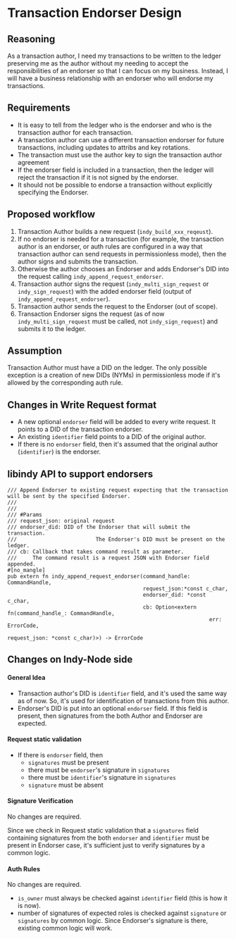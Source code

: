 # Transaction Endorser Design
## Reasoning
As a transaction author, I need my transactions to be written to the ledger preserving me as the author without my needing to accept the responsibilities of an endorser so that I can focus on my business. Instead, I will have a business relationship with an endorser who will endorse my transactions.
 
## Requirements

 - It is easy to tell from the ledger who is the endorser and who is the transaction author for each transaction.
 - A transaction author can use a different transaction endorser for future transactions, including updates to attribs and key rotations.
 - The transaction must use the author key to sign the transaction author agreement 
 - If the endorser field is included in a transaction, then the ledger will reject the transaction if it is not signed by the endorser.
 - It should not be possible to endorse a transaction without explicitly specifying the Endorser.

## Proposed workflow
1. Transaction Author builds a new request (`indy_build_xxx_reqeust`).
1. If no endorser is needed for a transaction (for example, the transaction author is an endorser, or auth rules are configured in a way that transaction author can send requests in permissionless mode), then the author signs and submits the transaction.
1. Otherwise the author chooses an Endorser and adds Endorser's DID into the request calling `indy_append_request_endorser`. 
1. Transaction author signs the request (`indy_multi_sign_request` or `indy_sign_request`) with the added endorser field (output of `indy_append_request_endorser`).
1. Transaction author sends the request to the Endorser (out of scope).
1. Transaction Endorser signs the request (as of now `indy_multi_sign_request` must be called, not `indy_sign_request`) and submits it to the ledger.

## Assumption
Transaction Author must have a DID on the ledger. The only possible exception is a creation of new DIDs (NYMs) in permissionless mode if it's allowed by the corresponding auth rule. 

## Changes in Write Request format

- A new optional `endorser` field will be added to every write request. It points to a DID of the transaction endorser. 
- An existing `identifier` field points to a DID of the original author.
- If there is no `endorser` field, then it's assumed that the original author (`identifier`) is the endorser. 

## libindy API to support endorsers
```rust=
/// Append Endorser to existing request expecting that the transaction will be sent by the specified Endorser.
///
///
/// #Params
/// request_json: original request
/// endorser_did: DID of the Endorser that will submit the transaction. 
///                         The Endorser's DID must be present on the ledger.
/// cb: Callback that takes command result as parameter. 
///     The command result is a request JSON with Endorser field appended.
#[no_mangle]
pub extern fn indy_append_request_endorser(command_handle: CommandHandle,
                                           request_json:*const c_char,
                                           endorser_did: *const c_char,
                                           cb: Option<extern fn(command_handle_: CommandHandle,
                                                                err: ErrorCode,
                                                                request_json: *const c_char)>) -> ErrorCode
```



## Changes on Indy-Node side

#### General Idea
- Transaction author's DID is `identifier` field, and it's used the same way as of now. So, it's used for identification of transactions from this author.
- Endorser's DID is put into an optional `endorser` field. If this field is present, then signatures from the both Author and Endorser are expected.


#### Request static validation
- If there is `endorser` field, then 
  - `signatures` must be present
  - there must be `endorser`'s signature in `signatures`
  - there must be `identifier`'s signature in `signatures`
  - `signature` must be absent
      
#### Signature Verification
No changes are required. 

Since we check in Request static validation that a `signatures` field containing signatures from the both `endorser` and `identifier` must be present in Endorser case, it's sufficient just to verify signatures by a common logic.


#### Auth Rules
No changes are required.
- `is_owner` must always be checked against `identifier` field (this is how it is now).
- number of signatures of expected roles is checked against `signature` or `signatures` by common logic. Since Endorser's signature is there, existing common logic will work. 
 